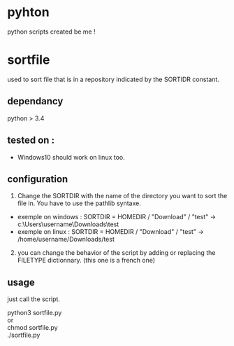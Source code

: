 # pyhton
python scripts created be me !

# sortfile 
used to sort file that is in a repository indicated by the SORTIDR constant.

## dependancy
python > 3.4

## tested on : 
- Windows10
should work on linux too.


## configuration
1. Change the SORTDIR with the name of the directory you want to sort the file in.
You have to use the pathlib syntaxe.
 - exemple on windows : SORTDIR = HOMEDIR / "Download" / "test" -> c:\Users\username\Downloads\test
 - exemple on linux : SORTDIR = HOMEDIR / "Download" / "test" -> /home/username/Downloads/test

2. you can change the behavior of the script by adding or replacing the FILETYPE dictionnary. (this one is a french one)

## usage 
just call the script.

python3 sortfile.py  
or  
chmod sortfile.py  
./sortfile.py





